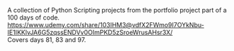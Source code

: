 A collection of Python Scripting projects from the portfolio project part of a 100 days of code.<br>
https://www.udemy.com/share/103IHM3@vdfX2FWmo9I7OYkNbu-IE1IKKlvJA6G5zqssENDVv0OImPKD5zSroeWrusAHsr3X/ <br>
Covers days 81, 83 and 97.

